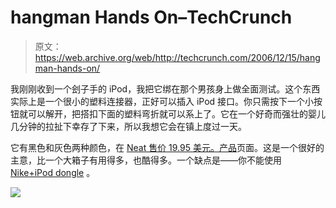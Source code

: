 # hangman Hands On–TechCrunch

> 原文：<https://web.archive.org/web/http://techcrunch.com/2006/12/15/hangman-hands-on/>

我刚刚收到一个刽子手的 iPod，我把它绑在那个男孩身上做全面测试。这个东西实际上是一个很小的塑料连接器，正好可以插入 iPod 接口。你只需按下一个小按钮就可以解开，把搭扣下面的塑料弯折就可以系上了。它在一个好奇而强壮的婴儿几分钟的拉扯下幸存了下来，所以我想它会在镇上度过一天。

它有黑色和灰色两种颜色，在 [Neat 售价 19.95 美元。产品](https://web.archive.org/web/20201020115333/http://neatproducts.com/hangman)页面。这是一个很好的主意，比一个大箱子有用得多，也酷得多。一个缺点是——你不能使用 [Nike+iPod dongle](https://web.archive.org/web/20201020115333/http://crunchgear.com/2006/10/03/nikeipod-hands-on/) 。

![](img/74da8732da44f1d4e6fdd4501cada7e9.png)